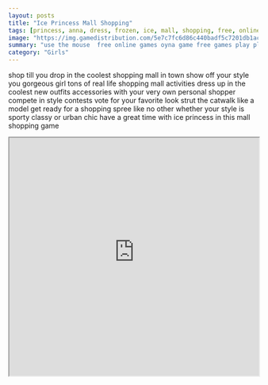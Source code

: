 ```yaml
---
layout: posts
title: "Ice Princess Mall Shopping"
tags: [princess, anna, dress, frozen, ice, mall, shopping, free, online, games, oyna, game, free, games, play, play, games]
image: "https://img.gamedistribution.com/5e7c7fc6d86c440badf5c7201db1ac48.jpg"
summary: "use the mouse  free online games oyna game free games play play games"
category: "Girls"
---
```


shop till you drop in the coolest shopping mall in town show off your style you gorgeous girl tons of real life shopping mall activities dress up in the coolest new outfits accessories with your very own personal shopper compete in style contests vote for your favorite look strut the catwalk like a model get ready for a shopping spree like no other whether your style is sporty classy or urban chic have a great time with ice princess in this mall shopping game

<iframe width="100%" height="480px;" src="https://html5.gamedistribution.com/5e7c7fc6d86c440badf5c7201db1ac48/"></iframe>